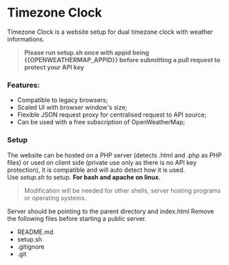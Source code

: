 # Timezone Clock
Timezone Clock is a website setup for dual timezone clock with weather informations.
> **Please run setup.sh once with appid being {{OPENWEATHERMAP_APPID}} before submitting a pull request to protect your API key**

### Features:
- Compatible to legacy browsers;
- Scaled UI with browser window's size;
- Flexible JSON request proxy for centralised request to API source;
- Can be used with a free subscription of OpenWeatherMap;

### Setup
The website can be hosted on a PHP server (detects .html and .php as PHP files) or used on client side (private use only as there is no API key protection), it is compatible and will auto detect how it is used.  
Use *setup.sh* to setup. **For bash and apache on linux.**
> Modification will be needed for other shells, server hosting programs or operating systems.

Server should be pointing to the parent directory and index.html
Remove the following files before starting a public server.
- README.md
- setup.sh
- .gitignore
- .git

